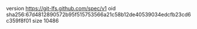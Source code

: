 version https://git-lfs.github.com/spec/v1
oid sha256:67d4812890572b95f515753566a21c58b12de40539034edcfb23cd6c359f8f01
size 10486
